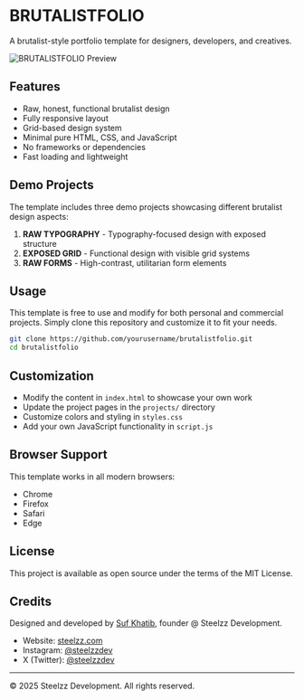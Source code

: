# BRUTALISTFOLIO

A brutalist-style portfolio template for designers, developers, and creatives.

![BRUTALISTFOLIO Preview]([preview.png](https://media.discordapp.net/attachments/1328480497143386172/1371287583299993630/Screenshot_2025-05-12_at_01.46.42.png?ex=68229695&is=68214515&hm=9d26b8c39babea7fc312c9b8130d1bb642f141e8372d463e90d5b02eb6cd9bb7&=&format=webp&quality=lossless&width=3394&height=1738))

## Features

- Raw, honest, functional brutalist design
- Fully responsive layout
- Grid-based design system
- Minimal pure HTML, CSS, and JavaScript
- No frameworks or dependencies
- Fast loading and lightweight

## Demo Projects

The template includes three demo projects showcasing different brutalist design aspects:

1. **RAW TYPOGRAPHY** - Typography-focused design with exposed structure
2. **EXPOSED GRID** - Functional design with visible grid systems
3. **RAW FORMS** - High-contrast, utilitarian form elements

## Usage

This template is free to use and modify for both personal and commercial projects. Simply clone this repository and customize it to fit your needs.

```bash
git clone https://github.com/yourusername/brutalistfolio.git
cd brutalistfolio
```

## Customization

- Modify the content in `index.html` to showcase your own work
- Update the project pages in the `projects/` directory
- Customize colors and styling in `styles.css`
- Add your own JavaScript functionality in `script.js`

## Browser Support

This template works in all modern browsers:
- Chrome
- Firefox
- Safari
- Edge

## License

This project is available as open source under the terms of the MIT License.

## Credits

Designed and developed by [Suf Khatib](https://steelzz.com), founder @ Steelzz Development.

- Website: [steelzz.com](https://steelzz.com)
- Instagram: [@steelzzdev](https://instagram.com/steelzzdev)
- X (Twitter): [@steelzzdev](https://x.com/steelzzdev)

---

© 2025 Steelzz Development. All rights reserved. 
